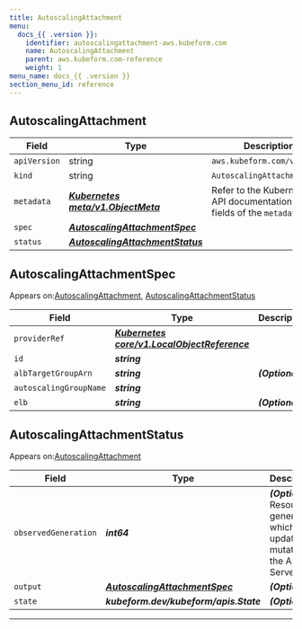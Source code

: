 ```yaml
---
title: AutoscalingAttachment
menu:
  docs_{{ .version }}:
    identifier: autoscalingattachment-aws.kubeform.com
    name: AutoscalingAttachment
    parent: aws.kubeform.com-reference
    weight: 1
menu_name: docs_{{ .version }}
section_menu_id: reference
---
```


## AutoscalingAttachment
| Field | Type | Description |
| ------ | ----- | ----------- |
| `apiVersion` | string | `aws.kubeform.com/v1alpha1` |
|    `kind` | string | `AutoscalingAttachment` |
| `metadata` | ***[Kubernetes meta/v1.ObjectMeta](https://kubernetes.io/docs/reference/generated/kubernetes-api/v1.13/#objectmeta-v1-meta)***|Refer to the Kubernetes API documentation for the fields of the `metadata` field.|
| `spec` | ***[AutoscalingAttachmentSpec](#autoscalingattachmentspec)***||
| `status` | ***[AutoscalingAttachmentStatus](#autoscalingattachmentstatus)***||
## AutoscalingAttachmentSpec

Appears on:[AutoscalingAttachment](#autoscalingattachment), [AutoscalingAttachmentStatus](#autoscalingattachmentstatus)

| Field | Type | Description |
| ------ | ----- | ----------- |
| `providerRef` | ***[Kubernetes core/v1.LocalObjectReference](https://kubernetes.io/docs/reference/generated/kubernetes-api/v1.13/#localobjectreference-v1-core)***||
| `id` | ***string***||
| `albTargetGroupArn` | ***string***| ***(Optional)*** |
| `autoscalingGroupName` | ***string***||
| `elb` | ***string***| ***(Optional)*** |
## AutoscalingAttachmentStatus

Appears on:[AutoscalingAttachment](#autoscalingattachment)

| Field | Type | Description |
| ------ | ----- | ----------- |
| `observedGeneration` | ***int64***| ***(Optional)*** Resource generation, which is updated on mutation by the API Server.|
| `output` | ***[AutoscalingAttachmentSpec](#autoscalingattachmentspec)***| ***(Optional)*** |
| `state` | ***kubeform.dev/kubeform/apis.State***| ***(Optional)*** |
---
